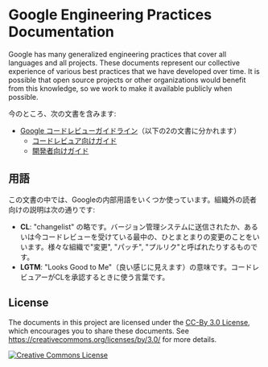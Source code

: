 # Google Engineering Practices Documentation

Google has many generalized engineering practices that cover all languages and
all projects. These documents represent our collective experience of various
best practices that we have developed over time. It is possible that open source
projects or other organizations would benefit from this knowledge, so we work to
make it available publicly when possible.

今のところ、次の文書を含みます:

*   [Google コードレビューガイドライン](review/index.md)（以下の2の文書に分かれます）
    *   [コードレビュア向けガイド](review/reviewer/index.md)
    *   [開発者向けガイド](review/developer/index.md)

## 用語

この文書の中では、Googleの内部用語をいくつか使っています。組織外の読者向けの説明は次の通りです:

*   **CL**: "changelist" の略です。バージョン管理システムに送信されたか、あるいは今コードレビューを受けている最中の、ひとまとまりの変更のことをいいます。様々な組織で"変更", "パッチ", "プルリク"と呼ばれたりするものです。
*   **LGTM**: "Looks Good to Me"（良い感じに見えます）の意味です。コードレビュアーがCLを承認するときに使う言葉です。

## License

The documents in this project are licensed under the
[CC-By 3.0 License](LICENSE), which encourages you to share these documents. See
<https://creativecommons.org/licenses/by/3.0/> for more details.

<a rel="license" href="https://creativecommons.org/licenses/by/3.0/"><img alt="Creative Commons License" style="border-width:0" src="https://i.creativecommons.org/l/by/3.0/88x31.png" /></a>
